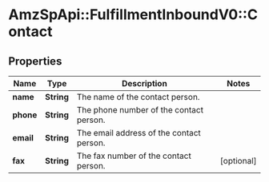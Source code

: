 # AmzSpApi::FulfillmentInboundV0::Contact

## Properties
Name | Type | Description | Notes
------------ | ------------- | ------------- | -------------
**name** | **String** | The name of the contact person. | 
**phone** | **String** | The phone number of the contact person. | 
**email** | **String** | The email address of the contact person. | 
**fax** | **String** | The fax number of the contact person. | [optional] 

